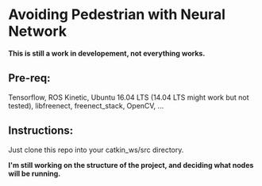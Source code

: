# Avoiding Pedestrian with Neural Network

__This is still a work in developement, not everything works.__

## Pre-req:
Tensorflow, ROS Kinetic, Ubuntu 16.04 LTS (14.04 LTS might work but not tested), libfreenect, freenect_stack, OpenCV, ...

## Instructions:
Just clone this repo into your catkin_ws/src directory.

__I'm still working on the structure of the project, and deciding what nodes will be running.__

